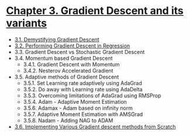 
# [Chapter 3. Gradient Descent and its variants](#)

* [3.1. Demystifying Gradient Descent](#)
* [3.2. Performing Gradient Descent in Regression](#)
* 3.3. Gradient Descent vs Stochastic Gradient Descent
* 3.4. Momentum based  Gradient Descent
	* 3.4.1. Gradient Descent with Momentum
	* 3.4.2. Nesterov Accelerated Gradient
* 3.5. Adaptive methods of Gradient Descent
	* 3.5.1. Set Learning rate adaptively using AdaGrad
	* 3.5.2. Do away with Learning rate using AdaDelta
	* 3.5.3. Overcoming limitations of AdaGrad using RMSProp
	* 3.5.4. Adam - Adaptive Moment Estimation
	* 3.5.6. Adamax - Adam based on infinity norm
	* 3.5.7. Adaptive Moment Estimation with AMSGrad
	* 3.5.8. Nadam - Adding NAG to ADAM
* [ 3.6. Implementing Various Gradient descent methods from Scratch](#)
